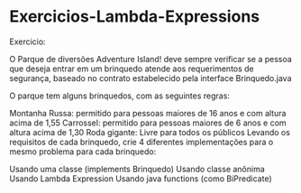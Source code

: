 # Exercicios-Lambda-Expressions

Exercicio:

O Parque de diversões Adventure Island! deve sempre verificar se a pessoa que deseja entrar em um brinquedo atende aos requerimentos de segurança, baseado no contrato estabelecido pela interface Brinquedo.java

O parque tem alguns brinquedos, com as seguintes regras:

Montanha Russa: permitido para pessoas maiores de 16 anos e com altura acima de 1,55
Carrossel: permitido para pessoas maiores de 6 anos e com altura acima de 1,30
Roda gigante: Livre para todos os públicos
Levando os requisitos de cada brinquedo, crie 4 diferentes implementações para o mesmo problema para cada brinquedo:

Usando uma classe (implements Brinquedo)
Usando classe anônima
Usando Lambda Expression
Usando java functions (como BiPredicate)
